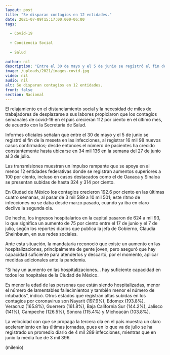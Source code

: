```yaml
---
layout: post
title: "Se disparan contagios en 12 entidades."
date: 2021-07-09T15:17:00.000-06:00
tags:
  
  - Covid-19
  
  - Conciencia Social
  
  - Salud
  
author: nil
description: "Entre el 30 de mayo y el 5 de junio se registró el fin de la meseta en las infecciones, al registrar 16 mil 98 nuevos casos confirmados."
image: /uploads/2021/images-covid.jpg
video: nil
audio: nil
alt: Se disparan contagios en 12 entidades.
front: false
section: Nacional
---
```



El relajamiento en el distanciamiento social y la necesidad de miles de trabajadores de desplazarse a sus labores propiciaron que los contagios semanales de covid-19 en el país crecieran 112 por ciento en el último mes, de acuerdo con la Secretaría de Salud. 

Informes oficiales señalan que entre el 30 de mayo y el 5 de junio se registró el fin de la meseta en las infecciones, al registrar 16 mil 98 nuevos casos confirmados; desde entonces el número de pacientes ha crecido constantemente hasta ubicarse en 34 mil 136 en la semana del 27 de junio al 3 de julio.

Las transmisiones muestran un impulso rampante que se apoya en al menos 12 entidades federativas donde se registran aumentos superiores a 100 por ciento, incluso en casos destacados como el de Oaxaca y Sinaloa se presentan subidas de hasta 324 y 314 por ciento.

En Ciudad de México los contagios crecieron 192.6 por ciento en las últimas cuatro semanas, al pasar de 3 mil 589 a 10 mil 501; este ritmo de infecciones no se daba desde marzo pasado, cuando ya iba en claro declive la segunda ola.

De hecho, los ingresos hospitalarios en la capital pasaron de 624 a mil 93, lo que significa un aumento de 75 por ciento entre el 17 de junio y el 7 de julio, según los reportes diarios que publica la jefa de Gobierno, Claudia Sheinbaum, en sus redes sociales. 

Ante esta situación, la mandataria reconoció que existe un aumento en las hospitalizaciones, principalmente de gente joven, pero aseguró que hay capacidad suficiente para atenderlos y descartó, por el momento, aplicar medidas adicionales ante la pandemia. 

“Sí hay un aumento en las hospitalizaciones… hay suficiente capacidad en todos los hospitales de la Ciudad de México.
 
Es menor la edad de las personas que están siendo hospitalizadas, menor el número de lamentables fallecimientos y también menor el número de intubados”, indicó. Otros estados que registran altas subidas en los contagios por coronavirus son Nayarit (197.9%), Edomex (193.8%), Veracruz (165.8%), Guerrero (161.8%), Baja California Sur (144.2%), Jalisco (141%), Campeche (126.5%), Sonora (115.4%) y Michoacán (103.8%).

La velocidad con que se propaga la tercera ola en el país muestra un claro aceleramiento en las últimas jornadas, pues en lo que va de julio se ha registrado un promedio diario de 4 mil 289 infecciones, mientras que en junio la media fue de 3 mil 396.

(milenio)

